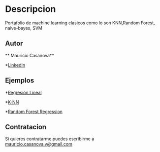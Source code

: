 # Descripcion

Portafolio de machine learning clasicos como lo son KNN,Random Forest, naive-bayes, SVM

## Autor
** Mauricio Casanova**

*[LinkedIn](https://www.linkedin.com/in/mauricio-alexis-casanova-valdenegro-591173262/)

## Ejemplos
*[Regresión Lineal](https://github.com/mauricio-alexis-casanova-valdenegro/machine-learning-clasico/blob/main/supervisado/Regresion_lineal.ipynb)

*[K-NN](https://github.com/mauricio-alexis-casanova-valdenegro/machine-learning-clasico/blob/main/supervisado/K-NN.ipynb)

*[Random Forest Regression](https://github.com/mauricio-alexis-casanova-valdenegro/machine-learning-clasico/blob/main/supervisado/Random_forest_regression/Random_Forest_regression%20.ipynb)

## Contratacion

Si quieres contratarme puedes escribirme a mauricio.casanova.v@gmail.com
